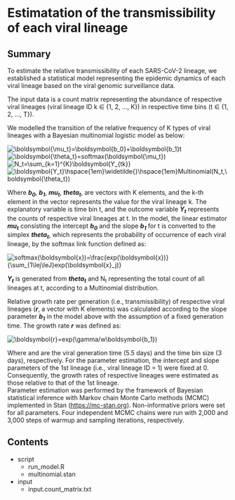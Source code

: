 # Estimatation of the transmissibility of each viral lineage

## Summary
To estimate the relative transmissibility of each SARS-CoV-2 lineage, we established a statistical model representing the epidemic dynamics of each viral lineage based on the viral genomic surveillance data.  

The input data is a count matrix representing the abundance of respective viral lineages (viral lineage ID k ∈ {1, 2, …, K}) in respective time bins (t ∈ {1, 2, …, T}).


We modelled the transition of the relative frequency of K types of viral lineages with a Bayesian multinomial logistic model as below:  

![\boldsymbol{\mu_t}=\boldsymbol{b_0}+\boldsymbol{b_1}t](https://latex.codecogs.com/gif.latex?\boldsymbol{\mu_t}=\boldsymbol{b_0}+\boldsymbol{b_1}t)  
![\boldsymbol{\theta_t}=softmax(\boldsymbol{\mu_t})](https://latex.codecogs.com/gif.latex?\boldsymbol{\theta_t}=softmax(\boldsymbol{\mu_t}))  
![N_t=\sum_{k=1}^{K}\boldsymbol{Y_{tk}}](https://latex.codecogs.com/gif.latex?N_t=\sum_{k=1}^{K}\boldsymbol{Y_{tk}})  
![\boldsymbol{Y_t}\hspace{1em}\widetilde{}\hspace{1em}Multinomial(N_t,\boldsymbol{\theta_t})](https://latex.codecogs.com/gif.latex?\boldsymbol{Y_t}\hspace{1em}\widetilde{}\hspace{1em}Multinomial(N_t,\boldsymbol{\theta_t}))  

Where _**b<sub>0</sub>**_, _**b<sub>1</sub>**_, _**mu<sub>t</sub>**_, _**theta<sub>t</sub>**_, are vectors with K elements, and the k-th element in the vector represents the value for the viral lineage k. The explanatory variable is time bin t, and the outcome variable _**Y<sub>t</sub>**_ represents the counts of respective viral lineages at t. In the model, the linear estimator _**mu<sub>t</sub>**_ consisting the intercept _**b<sub>0</sub>**_ and the slope _**b<sub>1</sub>**_ for t is converted to the simplex _**theta<sub>t</sub>**_, which represents the probability of occurrence of each viral lineage, by the softmax link function defined as:

![softmax(\boldsymbol{x})=\frac{exp(\boldsymbol{x})}{\sum_{1\lej\leJ}exp(\boldsymbol{x}_j)}](https://latex.codecogs.com/gif.latex?softmax(\boldsymbol{x})=\frac{exp(\boldsymbol{x})}{\sum_{j=1}^{J}exp(\boldsymbol{x}_j)})  

_**Y<sub>t</sub>**_ is generated from  _**theta<sub>t</sub>**_ and  N<sub>t</sub> representing the total count of all lineages at t, according to a Multinomial distribution.  

Relative growth rate per generation (i.e., transmissibility) of respective viral lineages (_**r**_, a vector with K elements) was calculated according to the slope parameter _**b<sub>1</sub>**_ in the model above with the assumption of a fixed generation time. The growth rate _**r**_ was defined as:  

![\boldsymbol{r}=exp(\gamma/w\boldsymbol{b_1})](https://latex.codecogs.com/gif.latex?\boldsymbol{r}=exp(\gamma/w\boldsymbol{b_1}))  

Where  and  are the viral generation time (5.5 days) and the time bin size (3 days), respectively. For the parameter estimation, the intercept and slope parameters of the 1st lineage (i.e., viral lineage ID = 1) were fixed at 0. Consequently, the growth rates of respective lineages were estimated as those relative to that of the 1st lineage.  
Parameter estimation was performed by the framework of Bayesian statistical inference with Markov chain Monte Carlo methods (MCMC) implemented in Stan (https://mc-stan.org). Non-informative priors were set for all parameters. Four independent MCMC chains were run with 2,000 and 3,000 steps of warmup and sampling iterations, respectively.

## Contents
* script
	* run_model.R
	* multinomial.stan
* input
	* input.count_matrix.txt
